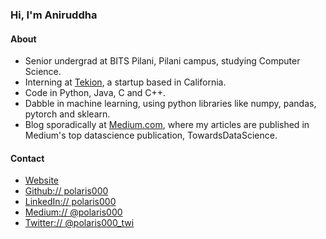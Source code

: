 ### Hi, I'm Aniruddha

#### About
- Senior undergrad at BITS Pilani, Pilani campus, studying Computer Science. 
- Interning at [Tekion](https://tekion.com/), a startup based in California.
- Code in Python, Java, C and C++.
- Dabble in machine learning, using python libraries like numpy, pandas, pytorch and sklearn.
- Blog sporadically at [Medium.com](https://polaris000.medium.com/), where my articles are published in Medium's top datascience publication, TowardsDataScience.

#### Contact
- [Website](https://polaris000.github.io)  
- [Github:// polaris000](https://github.com/polaris000)  
- [LinkedIn:// polaris000](https://www.linkedin.com/in/polaris000)  
- [Medium:// @polaris000](https://polaris000.medium.com/)  
- [Twitter:// @polaris000\_twi](https://twitter.com/polaris000_twi)    
  
<!--
**Polaris000/Polaris000** is a ✨ _special_ ✨ repository because its `README.md` (this file) appears on your GitHub profile.

Here are some ideas to get you started:

- 🔭 I’m currently working on ...
- 🌱 I’m currently learning ...
- 👯 I’m looking to collaborate on ...
- 🤔 I’m looking for help with ...
- 💬 Ask me about ...
- 📫 How to reach me: ...
- 😄 Pronouns: ...
- ⚡ Fun fact: ...
-->
